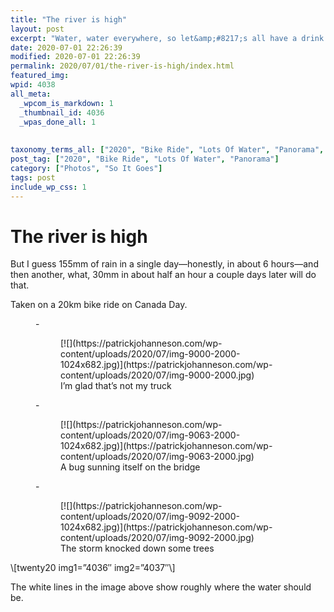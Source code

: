 ```yaml
---
title: "The river is high"
layout: post
excerpt: "Water, water everywhere, so let&amp;#8217;s all have a drink."
date: 2020-07-01 22:26:39
modified: 2020-07-01 22:26:39
permalink: 2020/07/01/the-river-is-high/index.html
featured_img: 
wpid: 4038
all_meta: 
  _wpcom_is_markdown: 1
  _thumbnail_id: 4036
  _wpas_done_all: 1
  
  
taxonomy_terms_all: ["2020", "Bike Ride", "Lots Of Water", "Panorama", "Photos", "So It Goes"]
post_tag: ["2020", "Bike Ride", "Lots Of Water", "Panorama"]
category: ["Photos", "So It Goes"]
tags: post
include_wp_css: 1
---
```


# The river is high

But I guess 155mm of rain in a single day—honestly, in about 6 hours—and then another, what, 30mm in about half an hour a couple days later will do that.

Taken on a 20km bike ride on Canada Day.

<figure class="is-layout-flex wp-block-gallery-64 wp-block-gallery columns-3 is-cropped">- <figure>[![](https://patrickjohanneson.com/wp-content/uploads/2020/07/img-9000-2000-1024x682.jpg)](https://patrickjohanneson.com/wp-content/uploads/2020/07/img-9000-2000.jpg)<figcaption class="blocks-gallery-item__caption">I’m glad that’s not my truck</figcaption></figure>
- <figure>[![](https://patrickjohanneson.com/wp-content/uploads/2020/07/img-9063-2000-1024x682.jpg)](https://patrickjohanneson.com/wp-content/uploads/2020/07/img-9063-2000.jpg)<figcaption class="blocks-gallery-item__caption">A bug sunning itself on the bridge</figcaption></figure>
- <figure>[![](https://patrickjohanneson.com/wp-content/uploads/2020/07/img-9092-2000-1024x682.jpg)](https://patrickjohanneson.com/wp-content/uploads/2020/07/img-9092-2000.jpg)<figcaption class="blocks-gallery-item__caption">The storm knocked down some trees</figcaption></figure>

</figure>\[twenty20 img1=”4036″ img2=”4037″\]

The white lines in the image above show roughly where the water should be.